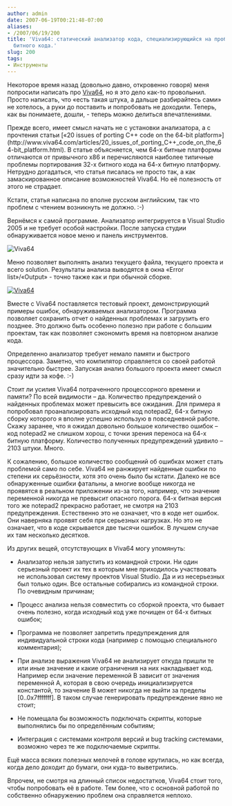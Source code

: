 ```yaml
---
author: admin
date: 2007-06-19T00:21:48-07:00
aliases:
- /2007/06/19/200
title: 'Viva64: статический анализатор кода, специализирующийся на проблемах 64-х
  битного кода.'
slug: 200
tags:
- Инструменты
---
```


Некоторое время назад (довольно давно, откровенно говоря) меня попросили написать про [Viva64](http://www.viva64.com), но я это дело как-то проволынил. Просто написать, что «есть такая штука, а дальше разбирайтесь сами» не хотелось, а руки до поставить и попробовать не доходили. Теперь, как вы понимаете, дошли, - теперь можно делиться впечатлениями.

<!--more-->Прежде всего, имеет смысл начать не с установки анализатора, а с прочтения статьи [«20 issues of porting C++ code on the 64-bit platform»](http://www.viva64.com/articles/20_issues_of_porting_C++_code_on_the_64-bit_platform.html). В статье объясняется, чем 64-х битные платформы отличаются от привычного x86 и перечисляются наиболее типичные проблемы портирования 32-х битного кода на 64-х битную платформу. Нетрудно догадаться, что статья писалась не просто так, а как замаскированное описание возможностей Viva64. Но её полезность от этого не страдает.

Кстати, статья написана по вполне русском английским, так что проблем с чтением возникнуть не должно. :-)

Вернёмся к самой программе. Анализатор интегрируется в Visual Studio 2005 и не требует особой настройки. После запуска студии обнаруживается новое меню и панель инструментов.

![Viva64](/2007/06/Viva64_1.png)

Меню позволяет выполнять анализ текущего файла, текущего проекта и всего solution. Результаты анализа выводятся в окна «Error list»/«Output» - точно также как и при обычной сборке.

[![Viva64](/2007/06/Viva64_2.thumbnail.png)](/2007/06/Viva64_2.png)

Вместе с Viva64 поставляется тестовый проект, демонстрирующий примеры ошибок, обнаруживаемых анализатором. Программа позволяет сохранить отчет о найденных проблемах и загрузить его позднее. Это должно быть особенно полезно при работе с большим проектам, так как позволяет сэкономить время на повторном анализе кода. 

Определенно анализатор требует немало памяти и быстрого процессора. Заметно, что компилятор справляется со своей работой значительно быстрее. Запуская анализ большого проекта имеет смысл сразу идти за кофе. :-)

Стоит ли усилия Viva64 потраченного процессорного времени и памяти? По всей видимости – да. Количество предупреждений о найденных проблемах может превысить все ожидания. Для примера я попробовал проанализировать исходный код notepad2, 64-х битную сборку которого я вполне успешно использую в повседневной работе. Скажу заранее, что я ожидал довольно большое количество ошибок – код notepad2 не слишком хорош, с точки зрения переноса на 64-х битную платформу. Количество полученных предупреждений удивило – 2103 штуки. Много. 

К сожалению, большое количество сообщений об ошибках может стать проблемой само по себе. Viva64 не ранжирует найденные ошибки по степени их серьёзности, хотя это очень было бы кстати. Далеко не все обнаруженные ошибки фатальны, а многие вообще никогда не проявятся в реальном приложении из-за того, например, что значение переменной никогда не превысит опасного порога. 64-х битная версия того же notepad2 прекрасно работает, не смотря на 2103 предупреждения. Естественно это не означает, что в коде нет ошибок. Они наверняка проявят себя при серьезных нагрузках. Но это не означает, что в коде скрывается две тысячи ошибок. В лучшем случае их там несколько десятков.

Из других вещей, отсутствующих в Viva64 могу упомянуть:

  * Анализатор нельзя запустить из командной строки. Ни один серьезный проект их тех в которым мне приходилось участвовать не использовал систему проектов Visual Studio. Да и из несерьезных был только один. Все остальные собирались из командной строки. По очевидным причинам;

  * Процесс анализа нельзя совместить со сборкой проекта, что бывает очень полезно, когда исходный код уже почищен от 64-х битных ошибок;

  * Программа не позволяет запретить предупреждения для индивидуальной строки кода (например с помощью специального комментария);

  * При анализе выражения Viva64 не анализирует откуда пришли те или иные значение и какие ограничения на них накладывает код. Например если значение переменной B зависит от значения переменной A, которая в свою очередь инициализируется константой, то значение B может никогда не выйти за пределы [0..0x7fffffff]. В таком случае генерировать предупреждение явно не стоит;

  * Не помещала бы возможность подключать скрипты, которые выполнялись бы по определённым событиям;

  * Интеграция с системами контроля версий и bug tracking системами, возможно через те же подключаемые скрипты.

Ещё масса всяких полезных мелочей в голове крутилась, но как всегда, когда дело доходит до бумаги, они куда-то выветрились. 

Впрочем, не смотря на длинный список недостатков, Viva64 стоит того, чтобы попробовать её в работе. Тем более, что с основной работой по собственно обнаружению проблем она справляется неплохо.
